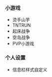 <iframe frameborder="no" border="0" marginwidth="0" marginheight="0" width="510px" height="250px" scrolling=no src="//play.pdumc.top:2222/iframe.html?ip=play.pdumc.top&port=19132&dark=false&join_open=true"></iframe>

### 小游戏
- 烫手山芋
- TNTRUN
- 起床战争
- 空岛战争
- PVP小游戏

### 个人设置
- 信息栏样式自定义